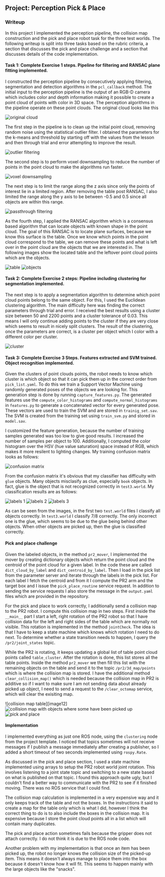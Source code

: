 ## Project: Perception Pick & Place

[//]: # (Image References)

[image1]: ./images/original.jpg
[image2]: ./images/no_outlier.jpg
[image3]: ./images/downsampled.jpg
[image4]: ./images/passthrough.jpg
[image5]: ./images/table.jpg
[image6]: ./images/objects.jpg
[image7]: ./images/cluster.jpg
[image8]: ./images/confusion.jpg
[image9]: ./images/labels1.jpg
[image10]: ./images/labels2.jpg
[image11]: ./images/lables3.jpg
[image13]: ./images/collision_map_table_2.jpg
[image14]: ./images/collision_map_full.jpg
[image15]: ./images/pick_place.jpg

### Writeup
In this project I implemented the perception pipeline, the collision map construction and the pick and place robot task for the three test worlds. The following writeup is split into three tasks based on the rubric criteria, a section that discusses the pick and place challenge and a section that discusses details of the code implementation.

#### Task 1: Complete Exercise 1 steps. Pipeline for filtering and RANSAC plane fitting implemented.
I constructed the perception pipeline by consecutively applying filtering, segmentation and detection algorithms in the `pcl_callback` method. The initial input to the perception pipeline is the output of an RGB-D camera which includes color and depth information making it possible to create a point cloud of points with color in 3D space. The perception algorithms in the pipeline operate on these point clouds. The original cloud looks like this

![original cloud][image1]

The first step in the pipeline is to clean up the initial point cloud, removing random noise using the statistical outlier filter. I obtained the parameters for the k-means and threshold by starting off with the values from the lesson and then through trial and error attempting to improve the result.

![outlier filtering][image2]

The second step is to perform voxel downsampling to reduce the number of points in the point cloud to make the algorithms run faster. 

![voxel downsampling][image3]

The next step is to limit the range along the z axis since only the points of interest lie in a limited region. After removing the table post RANSAC, I also limited the range along the y axis to be between -0.5 and 0.5 since all objects are within this range.

![passthrough filtering][image4]

As the fourth step, I applied the RANSAC algorithm which is a consensus based algorithm that can locate objects with known shape in the point cloud. The goal of this RANSAC is to locate plane surfaces, because we know this surface is the table. Once we know which points in the point cloud correspond to the table, we can remove these points and what is left over in the point cloud are the objects that we are interested in. The following images show the located table and the leftover point cloud points which are the objects.

![table][image5]
![objects][image6]

#### Task 2: Complete Exercise 2 steps: Pipeline including clustering for segmentation implemented.
The next step is to apply a segmentation algorithm to determine which point cloud points belong to the same object. For this, I used the Euclidean clustering algorithm. The main difficulty here was finding the correct parameters through trial and error. I received the best results using a cluster size between 50 and 2200 points and a cluster tolerance of 0.03. This means I will only continue adding points to the cluster if they are very close which seems to result in nicely split clusters. The result of the clustering, once the parameters are correct, is a cluster per object which I color with a different color per cluster.

![cluster][image7]

#### Task 3: Complete Exercise 3 Steps. Features extracted and SVM trained. Object recognition implemented.
Given the clusters of point clouds points, the robot needs to know which cluster is which object so that it can pick them up in the correct order from `pick_list.yaml`. To do this we train a Support Vector Machine using randomly generated poses of the objects we are looking for. This generation step is done by running `capture_features.py`. The generated features use the `compute_color_histograms` and `compute_normal_histograms` in `features.py` to generate a concatenated vector for every generated pose. These vectors are used to train the SVM and are stored in `trainig_set.sav`. The SVM is created from the training set using `train_svm.py` and stored in `model.sav`. 

I customized the feature generation, because the number of training samples generated was too low to give good results. I increased the number of samples per object to 100. Additionally, I computed the color histogram over the HSV (hue value saturation) space instead of RGB, which makes it more resilent to lighting changes. My training confusion matrix looks as follows:

![confusion matrix][image8]

From the confusion matrix it's obvious that my classifier has difficulty with `glue` objects. Many objects misclasify as clue, especially `book` objects. In fact, glue is the object that is not recognized correctly in `test3.world`. My classification results are as follows:

![labels 1][image9]
![labels 2][image10]
![labels 3][image11]

As can be seen from the images, in the first two `test.world` files I classify all objects correctly. In `test3.world` I classify 7/8 correctly. The only incorrect one is the glue, which seems to be due to the glue being behind other objects. When other objects are picked up, then the glue is classified correctly.

#### Pick and place challenge
Given the labeled objects, in the method `pr2_mover`, I implemented the mover by creating dictionary objects which return the point cloud and the centroid of the point cloud for a given label. In the code these are called `dict_cloud_by_label` and `dict_centroid_by_label`. Then I load in the pick list from the parameter server and iterate through the labels in the pick list. For each label I fetch the centroid and from it I compute the PR2 arm and the target box and I issue the `pick_place_routine` service request. In addition to sending the service requests I also store the message in the `output.yaml` files which are provided in the repository.

For the pick and place to work correctly, I additionally send a collision map to the PR2 robot. I compute this collision map in two steps. First inside the `__main__` part I start a left, right rotation of the PR2 robot so that I have collision data for the left and right sides of the table which are normally not visible. This rotation is implemented in the method `jointCheck`. The idea is that I have to keep a state machine which knows which rotation I need to do next. To determine whether a state transition needs to happen, I query the `/pr2/joint_states` topic. 

While the PR2 is rotating, it keeps updating a global list of table point cloud points called `table_cluster`. After the rotation is done, this list stores all the table points. Inside the method `pr2_mover` we then fill this list with the remaining objects on the table and send it to the topic `/pr2/3d_map/points` which is where the collision map is stored. I have the additional method `clear_collision_map()` which is needed because the collision map in PR2 is additive so if I want to make sure I am not sending data about already picked up object, I need to send a request to the `/clear_octomap` service, which will clear the exisiting map. 

![collision map table][image12]
![collision map with objects where some have been picked up][image13]
![pick and place][image14]

#### Implementation
I implemented everything as just one ROS node, using the `clustering` node from the project template. I noticed that topics sometimes will not receive messages if I publish a message immediately after creating a publisher, so I added a short timeout of two seconds implemented using `rospy.Rate`. 

As discussed in the pick and place section, I used a state machine implemented using arrays to setup the PR2 robot world joint rotation. This involves listening to a joint state topic and switching to a new state based on what is published on that topic. I found this approach quite ugly, but I couldn't find a better way to communicate with the PR2 to see if it finished moving. There was no ROS service that I could find.

The collision map calculation is implemented in a very expensive way and it only keeps track of the table and not the boxes. In the instructions it said to create a map for the table only which is what I did, however I think the correct thing to do is to also include the boxes in the collision map. It is expensive because I store the point cloud points all in a list which will contain many duplicates.

The pick and place action sometimes fails because the gripper does not attach correctly. I do not think it is due to the ROS node code.

Another problem with my implementation is that once an item has been picked up, the robot no longer knows the collision size of the picked-up item. This means it doesn't always manage to place them into the box because it doesn't know how it will fit. This seems to happen mainly with the large objects like the "snacks".


